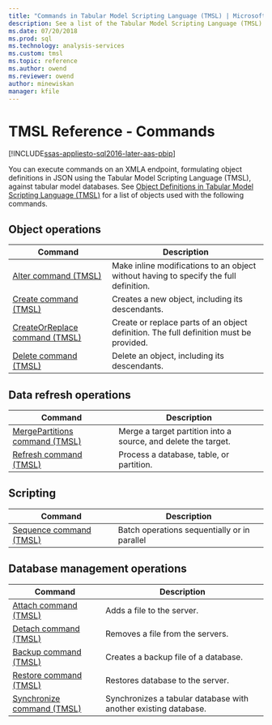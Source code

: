 ```yaml
---
title: "Commands in Tabular Model Scripting Language (TMSL) | Microsoft Docs"
description: See a list of the Tabular Model Scripting Language (TMSL) commands used against tabular model databases.
ms.date: 07/20/2018
ms.prod: sql
ms.technology: analysis-services
ms.custom: tmsl
ms.topic: reference
ms.author: owend
ms.reviewer: owend
author: minewiskan
manager: kfile
---
```

# TMSL Reference - Commands

[!INCLUDE[ssas-appliesto-sql2016-later-aas-pbip](../includes/ssas-appliesto-sql2016-later-aas-pbip.md)]

  You can execute commands on an XMLA endpoint, formulating object definitions in JSON using the Tabular Model Scripting Language (TMSL), against tabular model databases. See [Object Definitions in Tabular Model Scripting Language &#40;TMSL&#41;](tmsl-reference-tabular-objects.md) for a list of objects used with the following commands.  
  
## Object operations  
  
| Command | Description |
| ------- | ----------- |
|[Alter command &#40;TMSL&#41;](alter-command-tmsl.md)|Make inline modifications to an object without having to specify the full definition.|  
|[Create command &#40;TMSL&#41;](create-command-tmsl.md)|Creates a new object, including its descendants.|  
|[CreateOrReplace command &#40;TMSL&#41;](createorreplace-command-tmsl.md)|Create or replace parts of an object definition. The full definition must be provided.|  
|[Delete command &#40;TMSL&#41;](delete-command-tmsl.md)|Delete an object, including its descendants.|  
  
## Data refresh operations  
  
| Command | Description |
| ------- | ----------- |  
|[MergePartitions command &#40;TMSL&#41;](mergepartitions-command-tmsl.md)|Merge a target partition into a source, and delete the target.|  
|[Refresh command &#40;TMSL&#41;](refresh-command-tmsl.md)|Process a database, table, or partition.|  
  
## Scripting  
  
| Command | Description |
| ------- | ----------- |  
|[Sequence command &#40;TMSL&#41;](sequence-command-tmsl.md)|Batch operations sequentially or in parallel|  
  
## Database management operations  
  
| Command | Description |
| ------- | ----------- |  
|[Attach command &#40;TMSL&#41;](attach-command-tmsl.md)|Adds a file to the server.|  
|[Detach command &#40;TMSL&#41;](detach-command-tmsl.md)|Removes a file from the servers.|  
|[Backup command &#40;TMSL&#41;](backup-command-tmsl.md)|Creates a backup file of a database.|  
|[Restore command &#40;TMSL&#41;](restore-command-tmsl.md)|Restores database to the server.|  
|[Synchronize command &#40;TMSL&#41;](synchronize-command-tmsl.md)|Synchronizes a tabular database with another existing database.| 